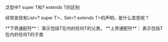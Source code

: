 泛型中? super T和? extends T的区别

经常发现有List<? super T>、Set<? extends T>的声明，是什么意思呢？

<? super T>**下界通配符**：

表示包括T在内的任何T的父类，

<? extends T>**上界通配符**：

表示包括T在内的任何T的子类

